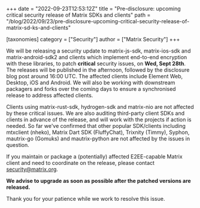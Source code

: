 +++
date = "2022-09-23T12:53:12Z"
title = "Pre-disclosure: upcoming critical security release of Matrix SDKs and clients"
path = "/blog/2022/09/23/pre-disclosure-upcoming-critical-security-release-of-matrix-sd-ks-and-clients"

[taxonomies]
category = ["Security"]
author = ["Matrix Security"]
+++

We will be releasing a security update to matrix-js-sdk, matrix-ios-sdk and matrix-android-sdk2 and clients which implement end-to-end encryption with these libraries, to patch **critical** security issues, on **Wed, Sept 28th**. The releases will be published in the afternoon, followed by the disclosure blog post around 16:00 UTC. The affected clients include Element Web, Desktop, iOS and Android.  We will also be working with downstream packagers and forks over the coming days to ensure a synchronised release to address affected clients.

Clients using matrix-rust-sdk, hydrogen-sdk and matrix-nio are not affected by these critical issues.  We are also auditing third-party client SDKs and clients in advance of the release, and will work with the projects if action is needed. So far we've confirmed that other popular SDK/clients including mtxclient (nheko), Matrix Dart SDK (FluffyChat), Trixnity (Timmy), Syphon, mautrix-go (Gomuks) and mautrix-python are not affected by the issues in question.

If you maintain or package a (potentially) affected E2EE-capable Matrix client and need to coordinate on the release, please contact <security@matrix.org>.

**We advise to upgrade as soon as possible after the patched versions are released.**

Thank you for your patience while we work to resolve this issue.

